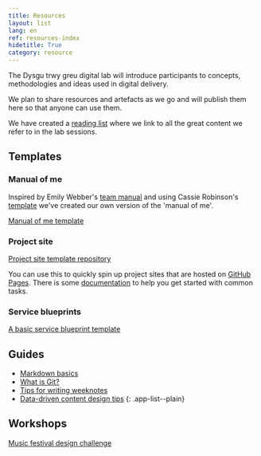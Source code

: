 ```yaml
---
title: Resources
layout: list
lang: en
ref: resources-index
hidetitle: True
category: resource
---
```


The Dysgu trwy greu digital lab will introduce participants to concepts, methodologies and ideas used in digital delivery.

We plan to share resources and artefacts as we go and will publish them here so that anyone can use them.

We have created a [reading list](/en/reading-list) where we link to all the great content we refer to in the lab sessions. 

## Templates

### Manual of me

Inspired by Emily Webber's [team manual](https://emilywebber.co.uk/the-team-manual-a-exercise-to-help-build-empathy-in-teams/) and using Cassie Robinson's [template](https://cassierobinson.medium.com/a-user-manual-for-me-d3a851fbc694) we've created our own version of the 'manual of me'.

[Manual of me template](/en/resource/learn-by-making-manual-of-me.png)

### Project site

[Project site template repository](https://github.com/learnbymakingwales/project-site-template)

You can use this to quickly spin up project sites that are hosted on [GitHub Pages](https://pages.github.com/).
There is some [documentation](https://github.com/learnbymakingwales/project-site-template/tree/main/_docs) to help you get started with common tasks.

### Service blueprints

[A basic service blueprint template](/en/resource/a-basic-service-blueprint-template.png)

## Guides

* [Markdown basics](/en/resource/markdown-basics.html)
* [What is Git?](/en/resource/what-is-git.html)
* [Tips for writing weeknotes](/en/resource/tips-for-writing-weeknotes.html)
* [Data-driven content design tips](/en/resource/content-design-tips.html)
{: .app-list--plain}

## Workshops

[Music festival design challenge](/en/resource/design-challenge.html)
